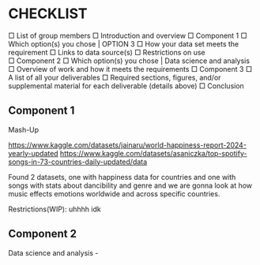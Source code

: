 # CHECKLIST
□ List of group members
□ Introduction and overview
□ Component 1
	□ Which option(s) you chose | OPTION 3
	□ How your data set meets the requirement 
	□ Links to data source(s) 
	□ Restrictions on use  
□ Component 2
	□ Which option(s) you chose | Data science and analysis
	□ Overview of work and how it meets the requirements
□ Component 3
	□ A list of all your deliverables
	□ Required sections, figures, and/or supplemental material for each deliverable (details above)
	□ Conclusion

## Component 1

Mash-Up

https://www.kaggle.com/datasets/jainaru/world-happiness-report-2024-yearly-updated
https://www.kaggle.com/datasets/asaniczka/top-spotify-songs-in-73-countries-daily-updated/data


Found 2 datasets, one with happiness data for countries and one with songs with stats about dancibility and genre and we are gonna look at how music effects emotions worldwide and across specific countries.


Restrictions(WIP):   uhhhh idk

## Component 2

Data science and analysis - 




